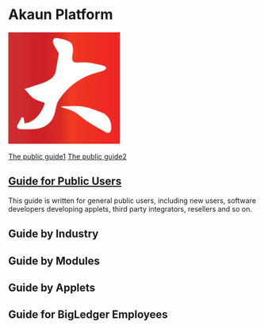 # Akaun Platform

![BigLedger Logo](bigledger_logo.jpeg)

[The public guide1](PublicUserGuide)
[The public guide2](PublicUserGuide/)

## [Guide for Public Users](https://github.com/akaun/Platform-Guide)

This guide is written for general public users, including new users, software developers developing applets, third party integrators, resellers and so on.

## Guide by Industry



## Guide by Modules


## Guide by Applets

## Guide for BigLedger Employees


